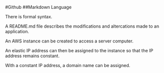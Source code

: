 #Github
##Markdown Language

There is formal syntax.

A README.md file describes the modifications and altercations made to an application.

An AWS instance can be created to access a server computer.

An elastic IP address can then be assigned to the instance so that the IP address remains constant.

With a constant IP address, a domain name can be assigned.


